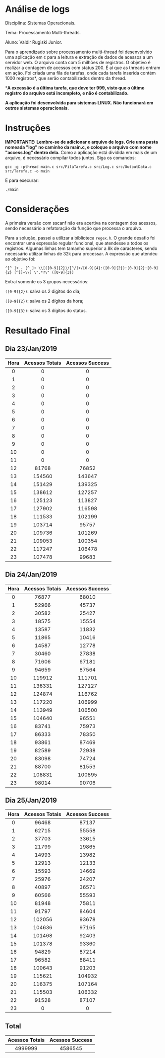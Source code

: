 # Análise de logs # 

Disciplina: Sistemas Operacionais.

Tema: Processamento Multi-threads.

Aluno: Valdir Rugiski Junior.

Para o aprendizado sobre processamento multi-thread foi desenvolvido uma aplicação em `C` para a leitura e extração de dados de acessos a um servidor web. O arquivo conta com 5 milhões de registros. O objetivo é realizar a contagem de acessos com status 200. É aí que as threads entram em ação. Foi criada uma fila de tarefas, onde cada tarefa inserida contém 1000 registros*, que serão contabilizados dentro da thread.

***A excessão é a última tarefa, que deve ter 999, visto que o último registro do arquivo está incompleto, e não é contabilizado.**

**A aplicação foi desenvolvida para sistemas LINUX. Não funcionará em outros sistemas operacionais.**


# Instruções #

**IMPORTANTE: Lembre-se de adicionar o arquivo de logs. Crie uma pasta nomeada "log" no caminho da main.c, e coloque o arquivo com nome "access.log" dentro dela.**
Como a aplicação está dividida em mais de um arquivo, é necessário compilar todos juntos. Siga os comandos:

    gcc -g -pthread main.c src/FilaTarefa.c src/Log.c src/OutputData.c src/Tarefa.c -o main

E para execurar:

    ./main    


# Considerações #

A primeira versão com sscanf não era acertiva na contagem dos acessos, sendo necessário a refatoração da função que processa o arquivo.

Para a solução, passei a utilizar a biblioteca `regex.h`. O grande desafio foi encontrar uma expressão regular funcional, que atendesse a todos os registros. Algumas linhas tem tamanho superior a 8k de caracteres, sendo necessário utilizar linhas de 32k para processar.
A expressão que atendeu ao objetivo foi:

    ^[^ ]+ - [^ ]+ \\[([0-9]{2})/[^/]+/[0-9]{4}:([0-9]{2}):[0-9]{2}:[0-9]{2} [^]]+\\] \".*?\" ([0-9]{3})

Extraí somente os 3 grupos necessários:

`([0-9]{2})`: salva os 2 digitos do dia;

`([0-9]{2})`: salva os 2 dígitos da hora;

`([0-9]{3})`: salva os 3 dígitos do status.

# Resultado Final #

## Dia 23/Jan/2019 #

| Hora | Acessos Totais | Acessos Success |
|:----:|:--------------:|:---------------:|
| 0 | 0 | 0 | 
| 1 | 0 | 0 |
| 2 | 0 | 0 |
| 3 | 0 | 0 | 
| 4 | 0 | 0 |
| 5 | 0 | 0 |
| 6 | 0 | 0 | 
| 7 | 0 | 0 |
| 8 | 0 | 0 |
| 9 | 0 | 0 | 
| 10 | 0 | 0 |
| 11 | 0 | 0 |
| 12 | 81768 | 76852 |
| 13 | 154560 | 143647 |
| 14 | 151429 | 139325 |
| 15 | 138612 | 127257 |
| 16 | 125123 | 113827 |
| 17 | 127902 | 116598 |
| 18 | 111533 | 102199 |
| 19 | 103714 | 95757 |
| 20 | 109736 | 101269 |
| 21 | 109053 | 100354 |
| 22 | 117247 | 106478 |
| 23 | 107478 | 99683 |

## Dia 24/Jan/2019 #

| Hora | Acessos Totais | Acessos Success |
|:----:|:--------------:|:---------------:|
| 0 | 76877 | 68010 |
| 1 | 52966 | 45737 |
| 2 | 30582 | 25427 |
| 3 | 18575 | 15554 |
| 4 | 13587 | 11832 |
| 5 | 11865 | 10416 |
| 6 | 14587 | 12778 |
| 7 | 30460 | 27838 |
| 8 | 71606 | 67181 |
| 9 | 94659 | 87564 |
| 10 | 119912 | 111701 |
| 11 | 136331 | 127127 |
| 12 | 124874 | 116762 |
| 13 | 117220 | 106999 |
| 14 | 113949 | 106500 |
| 15 | 104640 | 96551 |
| 16 | 83741 | 75973 |
| 17 | 86333 | 78350 |
| 18 | 93861 | 87469 |
| 19 | 82589 | 72938 |
| 20 | 83098 | 74724 |
| 21 | 88700 | 81553 |
| 22 | 108831 | 100895 |
| 23 | 98014 | 90706 |

## Dia 25/Jan/2019 #

| Hora | Acessos Totais | Acessos Success |
|:----:|:--------------:|:---------------:|
| 0 | 96468 | 87137 |
| 1 | 62715 | 55558 |
| 2 | 37703 | 33615 |
| 3 | 21799 | 19865 |
| 4 | 14993 | 13982 |
| 5 | 12913 | 12133 |
| 6 | 15593 | 14669 |
| 7 | 25976 | 24207 |
| 8 | 40897 | 36571 |
| 9 | 60566 | 55593 |
| 10 | 81948 | 75811 |
| 11 | 91797 | 84604 |
| 12 | 102056 | 93678 |
| 13 | 104636 | 97165 |
| 14 | 101468 | 92403 |
| 15 | 101378 | 93360 |
| 16 | 94829 | 87214 |
| 17 | 96582 | 88411 |
| 18 | 100643 | 91203 |
| 19 | 115621 | 104932 |
| 20 | 116375 | 107164 |
| 21 | 115503 | 106332 |
| 22 | 91528 | 87107 |
| 23 | 0 | 0 |

## Total ##

| Acessos Totais | Acessos Success |
|:--------------:|:---------------:|
| 4999999 | 4586545 |
